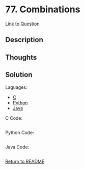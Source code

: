 # 77. Combinations
[Link to Question]()

## Description

## Thoughts

## Solution

Laguages:

- [C](#C)
- [Python](#python)
- [Java](#java)

<div id="C"></div>C Code:

```C

```

<div id="python"></div>Python Code:

```python

```

<div id="java"></div>Java Code:

```java

```

[Return to README](./../README.md)
